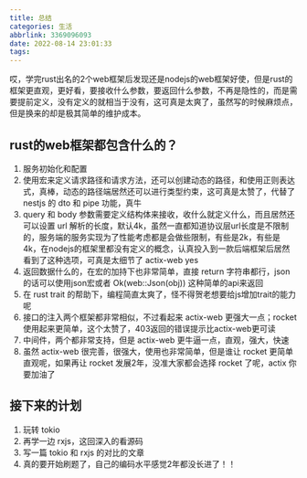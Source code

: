 ```yaml
---
title: 总结
categories: 生活
abbrlink: 3369096093
date: 2022-08-14 23:01:33
tags:
---
```



<!-- more -->

哎，学完rust出名的2个web框架后发现还是nodejs的web框架好使，但是rust的框架更直观，更好看，要接收什么参数，要返回什么参数，不再是隐性的，而是需要提前定义，没有定义的就相当于没有，这可真是太爽了，虽然写的时候麻烦点，但是换来的却是极其简单的维护成本。

## rust的web框架都包含什么的？
1. 服务初始化和配置
2. 使用宏来定义请求路径和请求方法，还可以创建动态的路径，和使用正则表达式，真棒，动态的路径端居然还可以进行类型约束，这可真是太赞了，代替了 nestjs 的 dto 和 pipe 功能，真牛
3. query 和 body 参数需要定义结构体来接收，收什么就定义什么，而且居然还可以设置 url 解析的长度，默认4k，虽然一直都知道协议层url长度是不限制的，服务端的服务实现为了性能考虑都是会做些限制，有些是2k，有些是4k，在nodejs的框架里都没有定义的概念，认真投入到一款后端框架后居然看到了这种选项，可真是太细节了 actix-web yes
4. 返回数据什么的，在宏的加持下也非常简单，直接 return 字符串都行，json 的话可以使用json宏或者 Ok(web::Json(obj)) 这种简单的api来返回
5. 在 rust trait 的帮助下，编程简直太爽了，怪不得贺老想要给js增加trait的能力呢
6. 接口的注入两个框架都非常相似，不过看起来 actix-web 更强大一点；rocket 使用起来更简单，这个太赞了，403返回的错误提示比actix-web更可读
7. 中间件，两个都非常支持，但是 actix-web 更牛逼一点，直观，强大，快速
8. 虽然 actix-web 很完善，很强大，使用也非常简单，但是谁让 rocket 更简单直观呢，如果再让 rocket 发展2年，没准大家都会选择 rocket 了呢，actix 你要加油了

## 接下来的计划
1. 玩转 tokio
2. 再学一边 rxjs，这回深入的看源码
3. 写一篇 tokio 和 rxjs 的对比的文章
4. 真的要开始刷题了，自己的编码水平感觉2年都没长进了！！


